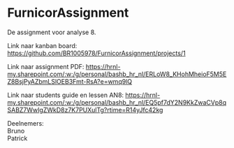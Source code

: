 # FurnicorAssignment

De assignment voor analyse 8. 

Link naar kanban board: https://github.com/BR1005978/FurnicorAssignment/projects/1

Link naar assignment PDF: https://hrnl-my.sharepoint.com/:w:/g/personal/bashb_hr_nl/ERLoW8_KHohMheioF5M5EZ8BsjPyAZbmLSlOEB3Fmt-RsA?e=wmq9lQ

Link naar students guide en lessen AN8: https://hrnl-my.sharepoint.com/:w:/g/personal/bashb_hr_nl/EQ5pf7dY2N9KkZwaCVp8qSABZ7WwIgZWkD8z7K7PUXulTg?rtime=R14yJfc42kg

Deelnemers:  
Bruno  
Patrick 



